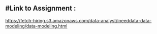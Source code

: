 #Link to Assignment :
---------------------
https://fetch-hiring.s3.amazonaws.com/data-analyst/ineeddata-data-modeling/data-modeling.html
